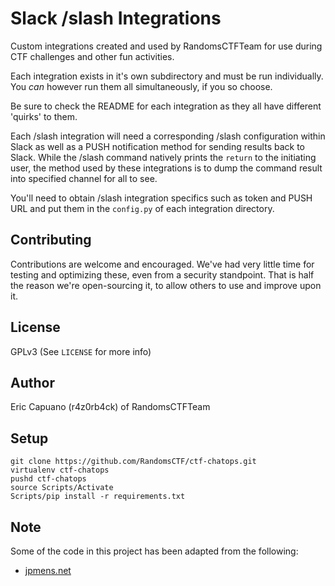 # Slack /slash Integrations

Custom integrations created and used by RandomsCTFTeam for use during CTF challenges and other fun activities.

Each integration exists in it's own subdirectory and must be run individually. You *can* however run them all simultaneously, if you so choose.

Be sure to check the README for each integration as they all have different 'quirks' to them.

Each /slash integration will need a corresponding /slash configuration within Slack as well as a PUSH notification method for sending results back to Slack. While the /slash command natively prints the `return` to the initiating user, the method used by these integrations is to dump the command result into specified channel for all to see.

You'll need to obtain /slash integration specifics such as token and PUSH URL and put them in the `config.py` of each integration directory.

## Contributing

Contributions are welcome and encouraged. We've had very little time for testing and optimizing these, even from a security standpoint. That is half the reason we're open-sourcing it, to allow others to use and improve upon it.

## License

GPLv3 (See `LICENSE` for more info)

## Author

Eric Capuano (r4z0rb4ck) of RandomsCTFTeam

## Setup
```
git clone https://github.com/RandomsCTF/ctf-chatops.git
virtualenv ctf-chatops
pushd ctf-chatops
source Scripts/Activate
Scripts/pip install -r requirements.txt
```

## Note

Some of the code in this project has been adapted from the following:

- [jpmens.net](http://jpmens.net/2015/05/02/where-are-your-slack-team-members-at-the-moment/)
